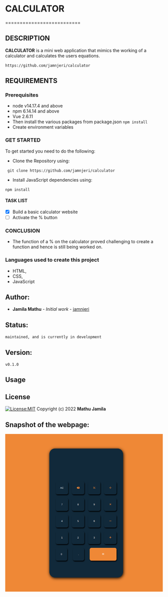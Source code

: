 # CALCULATOR
==========================

## DESCRIPTION
**CALCULATOR** is a mini web application that mimics the working of a calculator and calculates the users equations.

```
https://github.com/jamnjeri/calculator
```

## REQUIREMENTS
### Prerequisites
* node v14.17.4 and above
* npm 6.14.14 and above
* Vue 2.6.11
* Then install the various packages from package.json `npm install`
* Create environment variables

### GET STARTED
To get started you need to do the following:
* Clone the Repository using: 
```
 git clone https://github.com/jamnjeri/calculator
```
* Install JavaScript dependencies using: 
```
npm install
```



#### TASK LIST
- [X] Build a basic calculator website
- [   ] Activate the % button

### CONCLUSION
* The function of a % on the calculator proved challenging to create a function and hence is still being worked on.

### Languages used to create this project
* HTML,
* CSS,
* JavaScript



## Author:
   * **Jamila Mathu** - *Initial work* - [jamnjeri](<https://github.com/jamnjeri>)
## Status:
    maintained, and is currently in development
## Version:
    v0.1.0
## Usage

## License

[![License:MIT](https://img.shields.io/badge/License-MIT-yellow.svg)](https://opensource.org/licenses/MIT)
Copyright (c) 2022 **Mathu Jamila**


## Snapshot of the webpage:
![Application Layout](sample.png)